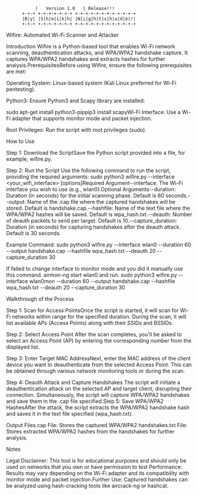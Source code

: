 
               (   Version 1.0   ) Release!!!
          +-+-+ +-+-+-+-+-+-+ +-+-+-+-+-+-+-+-+-+-+-+
          |B|y| |S|h|e|i|k|h| |N|i|g|h|t|s|h|a|d|e|r|
          +-+-+ +-+-+-+-+-+-+ +-+-+-+-+-+-+-+-+-+-+-+


Wifire: Automated Wi-Fi Scanner and Attacker 

Introduction
 Wifire is a Python-based tool that enables Wi-Fi network scanning, deauthentication attacks, and WPA/WPA2 handshake capture. It captures WPA/WPA2 handshakes and extracts hashes for further analysis.PrerequisitesBefore using Wifire, ensure the following prerequisites are met:

Operating
System: Linux-based system (Kali Linux preferred for Wi-Fi pentesting).

Python3: Ensure Python3 and Scapy library are installed:

sudo apt-get install python3-pippip3 install scapyWi-Fi Interface: Use a Wi-Fi adapter that supports monitor mode and packet injection.

Root Privileges: Run the script with root privileges (sudo).

How to Use

Step 1: Download the ScriptSave the Python script provided into a file, for example, wifire.py.

Step 2: Run the Script Use the following command to run the script, providing the required arguments:
sudo python3 wifire.py --interface <your_wifi_interface> [options]Required Argument--interface: The Wi-Fi interface you wish to use (e.g., wlan0).Optional Arguments--duration: Duration (in seconds) for the initial scanning phase. Default is 60 seconds.--output: Name of the .cap file where the captured handshakes will be stored. Default is handshake.cap.--hashfile: Name of the text file where the WPA/WPA2 hashes will be saved. Default is wpa_hash.txt.--deauth: Number of deauth packets to send per target. Default is 10.--capture_duration: Duration (in seconds) for capturing handshakes after the deauth attack. Default is 30 seconds.

Example Command:
sudo python3 wifire.py --interface wlan0 --duration 60 --output handshake.cap --hashfile wpa_hash.txt --deauth 20 --capture_duration 30

If failed to change interface to monitor mode and you did it manually use this command.
airmon-ng start wlan0
and run.
sudo python3 wifire.py --interface wlan0mon --duration 60 --output handshake.cap --hashfile wpa_hash.txt --deauth 20 --capture_duration 30

Walkthrough of the Process

Step 1: Scan for Access PointsOnce the script is started, it will scan for Wi-Fi networks within range for the specified duration. During the scan, it will list available APs (Access Points) along with their SSIDs and BSSIDs.

Step 2: Select Access Point After the scan completes, you'll be asked to select an Access Point (AP) by entering the corresponding number from the displayed list.

Step 3: Enter Target MAC AddressNext, enter the MAC address of the client device you want to deauthenticate from the selected Access Point. This can be obtained through various network monitoring tools or during the scan.

Step 4: Deauth Attack and Capture Handshakes The script will initiate a deauthentication attack on the selected AP and target client, disrupting their connection. Simultaneously, the script will capture WPA/WPA2 handshakes and save them in the .cap file specified.Step 5: Save WPA/WPA2 HashesAfter the attack, the script extracts the WPA/WPA2 handshake hash and saves it in the text file specified (wpa_hash.txt).

Output Files.cap File: Stores the captured WPA/WPA2 handshakes.txt File: Stores extracted WPA/WPA2 hashes from the handshakes for further analysis.

Notes

Legal Disclaimer: This tool is for educational purposes and should only be used on networks that you own or have permission to test Performance: Results may vary depending on the Wi-Fi adapter and its compatibility with monitor mode and packet injection.Further Use: Captured handshakes can be analyzed using hash-cracking tools like aircrack-ng or hashcat.

